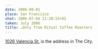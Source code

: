```yaml
---
date: 2006-08-01
place: San Francisco
shot: 2006-07-04 21:20:53+02
taken: July 2006
title: …Only from Ritual Coffee Roasters
---
```


[1026 Valencia St.](http://ritualroasters.com/) is the address in The City.
